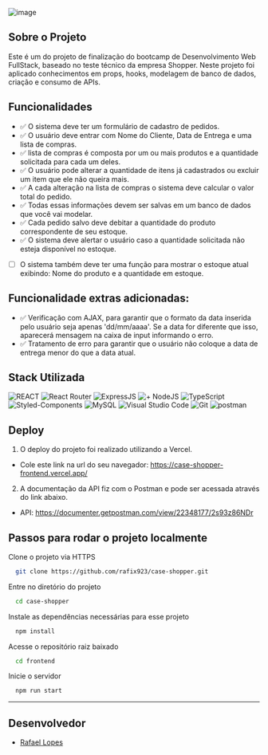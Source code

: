 ![image](https://github.com/rafix923/case-shopper/assets/99361183/dab7a86d-1392-4a53-9526-c9f99439f543)

## Sobre o Projeto

Este é um do projeto de finalização do bootcamp de Desenvolvimento Web FullStack, baseado no teste técnico da empresa Shopper. Neste projeto foi aplicado conhecimentos em props, hooks, modelagem de banco de dados, criação e consumo de APIs. 

## Funcionalidades

- ✅ O sistema deve ter um formulário de cadastro de pedidos.
- ✅ O usuário deve entrar com Nome do Cliente, Data de Entrega e uma lista de compras.
- ✅ lista de compras é composta por um ou mais produtos e a quantidade solicitada para 
cada um deles.
- ✅ O usuário pode alterar a quantidade de itens já cadastrados ou excluir um item que ele 
não queira mais.
- ✅ A cada alteração na lista de compras o sistema deve calcular o valor total do pedido.
- ✅ Todas essas informações devem ser salvas em um banco de dados que você vai modelar.
- ✅ Cada pedido salvo deve debitar a quantidade do produto correspondente de seu estoque.
- ✅ O sistema deve alertar o usuário caso a quantidade solicitada não esteja disponível no 
estoque.
- [ ] O sistema também deve ter uma função para mostrar o estoque atual exibindo: Nome do 
produto e a quantidade em estoque.

## Funcionalidade extras adicionadas:

- ✅ Verificação com AJAX, para garantir que o formato da data inserida pelo usuário seja apenas 'dd/mm/aaaa'.
Se a data for diferente que isso, aparecerá mensagem na caixa de input informando o erro.
- ✅ Tratamento de erro para garantir que o usuário não coloque a data de entrega menor do que a data atual.
  
## Stack Utilizada

![REACT](https://img.shields.io/badge/React-20232A?style=for-the-badge&logo=react&logoColor=61DAFB)
![React Router](https://img.shields.io/badge/React_Router-CA4245?style=for-the-badge&logo=react-router&logoColor=white)
![ExpressJS](https://img.shields.io/badge/Express.js-404D59?style=for-the-badge)
![+ NodeJS](https://img.shields.io/badge/Node.js-43853D?style=for-the-badge&logo=node.js&logoColor=white)
![TypeScript](https://img.shields.io/badge/TypeScript-007ACC?style=for-the-badge&logo=typescript&logoColor=white)
![Styled-Components](https://img.shields.io/badge/styled--components-DB7093?style=for-the-badge&logo=styled-components&logoColor=white)
![MySQL](https://img.shields.io/badge/MySQL-00000F?style=for-the-badge&logo=mysql&logoColor=white)
![Visual Studio Code](https://img.shields.io/badge/Visual_Studio_Code-0078D4?style=for-the-badge&logo=visual%20studio%20code&logoColor=white)
![Git](https://img.shields.io/badge/GIT-E44C30?style=for-the-badge&logo=git&logoColor=white)
![postman](https://img.shields.io/badge/Postman-FF6C37?style=for-the-badge&logo=Postman&logoColor=white)

## Deploy 

1) O deploy do projeto foi realizado utilizando a Vercel.

- Cole este link na url do seu navegador: https://case-shopper-frontend.vercel.app/

2) A documentação da API fiz com o Postman e pode ser acessada através do link abaixo.

- API: https://documenter.getpostman.com/view/22348177/2s93z86NDr

## Passos para rodar o projeto localmente
  
Clone o projeto via HTTPS

```bash
  git clone https://github.com/rafix923/case-shopper.git
```

Entre no diretório do projeto

```bash
  cd case-shopper
```

Instale as dependências necessárias para esse projeto

```bash
  npm install
```

Acesse o repositório raiz baixado

```bash
  cd frontend
```

Inicie o servidor

```bash
  npm run start
```
 --- 
## Desenvolvedor
  
- [Rafael Lopes](https://github.com/rafix923)


